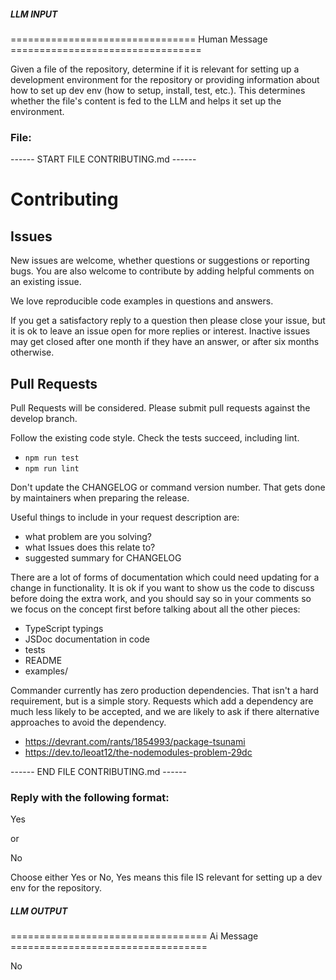 ##### LLM INPUT #####
================================ Human Message =================================

Given a file of the repository, determine if it is relevant for setting up a development environment for the repository or providing information about how to set up dev env (how to setup, install, test, etc.). This determines whether the file's content is fed to the LLM and helps it set up the environment.

### File:
------ START FILE CONTRIBUTING.md ------
# Contributing

## Issues

New issues are welcome, whether questions or suggestions or reporting bugs.
You are also welcome to contribute by adding helpful comments on an existing issue.

We love reproducible code examples in questions and answers.

If you get a satisfactory reply to a question then please close your issue, but it is ok to leave an issue open for more replies or interest. Inactive issues may get closed after one month if they have an answer,
or after six months otherwise.

## Pull Requests

Pull Requests will be considered. Please submit pull requests against the develop branch.

Follow the existing code style. Check the tests succeed, including lint.

- `npm run test`
- `npm run lint`

Don't update the CHANGELOG or command version number. That gets done by maintainers when preparing the release.

Useful things to include in your request description are:

- what problem are you solving?
- what Issues does this relate to?
- suggested summary for CHANGELOG

There are a lot of forms of documentation which could need updating for a change in functionality. It
is ok if you want to show us the code to discuss before doing the extra work, and
you should say so in your comments so we focus on the concept first before talking about all the other pieces:

- TypeScript typings
- JSDoc documentation in code
- tests
- README
- examples/

Commander currently has zero production dependencies. That isn't a hard requirement, but is a simple story. Requests which add a dependency are much less likely to be accepted, and we are likely to ask if there alternative approaches to avoid the dependency.

- <https://devrant.com/rants/1854993/package-tsunami>
- <https://dev.to/leoat12/the-nodemodules-problem-29dc>

------ END FILE CONTRIBUTING.md ------

### Reply with the following format:

<rel>Yes</rel>

or

<rel>No</rel>

Choose either Yes or No, Yes means this file IS relevant for setting up a dev env for the repository.

##### LLM OUTPUT #####
================================== Ai Message ==================================

<rel>No</rel>